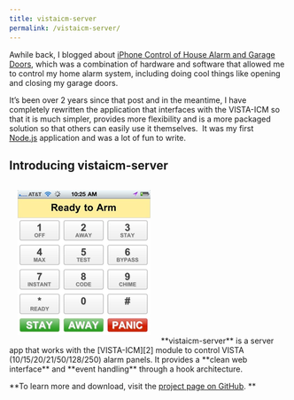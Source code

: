 ```yaml
---
title: vistaicm-server
permalink: /vistaicm-server/
---
```

Awhile back, I blogged about <a href="/iphone-control-house-alarm-and-garage-doors/" target="_blank">iPhone Control of House Alarm and Garage Doors</a>, which was a combination of hardware and software that allowed me to control my home alarm system, including doing cool things like opening and closing my garage doors.

It&#8217;s been over 2 years since that post and in the meantime, I have completely rewritten the application that interfaces with the VISTA-ICM so that it is much simpler, provides more flexibility and is a more packaged solution so that others can easily use it themselves.  It was my first <a href="http://nodejs.org/" target="_blank">Node.js</a> application and was a lot of fun to write.

## Introducing vistaicm-server

<img class="size-full wp-image-1765 alignleft" style="margin:15px;" alt="screenshot" src="screenshot.png" width="240" height="262" />
**vistaicm-server** is a server app that works with the [VISTA-ICM][2] module to control VISTA (10/15/20/21/50/128/250) alarm panels. It provides a **clean web interface** and **event handling** through a hook architecture.

**To learn more and download, visit the <a href="https://github.com/bradymholt/vistaicm-server" target="_blank">project page on GitHub</a>. **

 [2]: http://controlworks.com/modules/Product.aspx?pid=80
